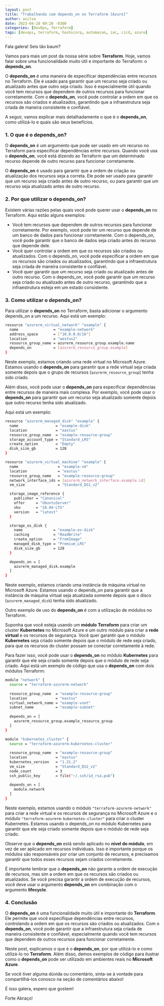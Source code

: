 ```yaml
---
layout: post
title: "Trabalhando com depends_on no Terraform [Azure]"
author: asilva
date: 2023-04-28 09:20 -0300
categories: [DevOps, Terraform]
tags: [devops, terraform, hashicorp, automacao, iac, cicd, azure]
---
```


Fala galera! Seis tão baum?

Vamos para mais um post da nossa série sobre **Terraform**. Hoje, vamos falar sobre uma funcionalidade muito útil e importante do Terraform: o **depends_on**.

O **depends_on** é uma maneira de especificar dependências entre recursos no Terraform. Ele é usado para garantir que um recurso seja criado ou atualizado antes que outro seja criado. Isso é especialmente útil quando você tem recursos que dependem de outros recursos para funcionar corretamente. Com o **depends_on**, você pode controlar a ordem em que os recursos são criados e atualizados, garantindo que a infraestrutura seja criada de maneira consistente e confiável.

A seguir, vamos explicar mais detalhadamente o que é o **depends_on**, como utilizá-lo e quais são seus benefícios.

### **1. O que é o depends_on?**

O **depends_on** é um argumento que pode ser usado em um recurso no Terraform para especificar dependências entre recursos. Quando você usa o **depends_on**, você está dizendo ao Terraform que um determinado recurso depende de outro recurso para funcionar corretamente.

O **depends_on** é usado para garantir que a ordem de criação ou atualização dos recursos seja a correta. Ele pode ser usado para garantir que um recurso seja criado antes de outro recurso, ou para garantir que um recurso seja atualizado antes de outro recurso.

### **2. Por que utilizar o depends_on?**

Existem várias razões pelas quais você pode querer usar o **depends_on** no Terraform. Aqui estão alguns exemplos:

- Você tem recursos que dependem de outros recursos para funcionar corretamente. Por exemplo, você pode ter um recurso que depende de um banco de dados para funcionar corretamente. Com o depends_on, você pode garantir que o banco de dados seja criado antes do recurso que depende dele.
- Você quer controlar a ordem em que os recursos são criados ou atualizados. Com o depends_on, você pode especificar a ordem em que os recursos são criados ou atualizados, garantindo que a infraestrutura seja criada de maneira consistente e confiável.
- Você quer garantir que um recurso seja criado ou atualizado antes de outro recurso. Com o depends_on, você pode garantir que um recurso seja criado ou atualizado antes de outro recurso, garantindo que a infraestrutura esteja em um estado consistente.

### **3. Como utilizar o depends_on?**

Para utilizar o **depends_on** no Terraform, basta adicionar o argumento depends_on a um recurso. Aqui está um exemplo:

````bash
resource "azurerm_virtual_network" "example" {
  name                = "example-network"
  address_space       = ["10.0.0.0/16"]
  location            = "westus2"
  resource_group_name = azurerm_resource_group.example.name
  depends_on          = [azurerm_resource_group.example]
}
````

Neste exemplo, estamos criando uma rede virtual no Microsoft Azure. Estamos usando o **depends_on** para garantir que a rede virtual seja criada somente depois que o grupo de recursos (`azurerm_resource_group`) tenha sido criado.

Além disso, você pode usar o **depends_on** para especificar dependências entre recursos de maneira mais complexa. Por exemplo, você pode usar o **depends_on** para garantir que um recurso seja atualizado somente depois que outro recurso tenha sido atualizado. 

Aqui está um exemplo:

````bash
resource "azurerm_managed_disk" "example" {
  name                 = "example-disk"
  location             = "eastus"
  resource_group_name  = "example-resource-group"
  storage_account_type = "Standard_LRS"
  create_option        = "Empty"
  disk_size_gb         = 128
}

resource "azurerm_virtual_machine" "example" {
  name                  = "example-vm"
  location              = "eastus"
  resource_group_name   = "example-resource-group"
  network_interface_ids = [azurerm_network_interface.example.id]
  vm_size               = "Standard_DS1_v2"

  storage_image_reference {
    publisher = "Canonical"
    offer     = "UbuntuServer"
    sku       = "18.04-LTS"
    version   = "latest"
  }

  storage_os_disk {
    name              = "example-os-disk"
    caching           = "ReadWrite"
    create_option     = "FromImage"
    managed_disk_type = "Premium_LRS"
    disk_size_gb      = 128
  }

  depends_on = [
    azurerm_managed_disk.example
  ]
}
````

Neste exemplo, estamos criando uma instância de máquina virtual no Microsoft Azure. Estamos usando o depends_on para garantir que a instância de máquina virtual seja atualizada somente depois que o disco (`azurerm_managed_disk`) tenha sido atualizado.

Outro exemplo de uso do **depends_on** é com a utilização de módulos no Terraform.

Suponha que você esteja usando um **módulo** **Terraform** para criar um cluster **Kubernetes** no Microsoft Azure e um outro módulo para criar a **rede virtual** e os recursos de segurança. Você quer garantir que o módulo **Kubernetes** seja criado somente depois que o módulo de rede seja criado, para que os recursos do cluster possam se conectar corretamente à rede.

Para fazer isso, você pode usar o **depends_on** no módulo **Kubernetes** para garantir que ele seja criado somente depois que o módulo de rede seja criado. Aqui está um exemplo de código que usa o **depends_on** com dois módulos Terraform:

````bash
module "network" {
  source = "terraform-azurerm-network"
  
  resource_group_name  = "example-resource-group"
  location             = "eastus"
  virtual_network_name = "example-vnet"
  subnet_name          = "example-subnet"
  
  depends_on = [
    azurerm_resource_group.example_resource_group
  ]
}

module "kubernetes_cluster" {
  source = "terraform-azurerm-kubernetes-cluster"
  
  resource_group_name  = "example-resource-group"
  location             = "eastus"
  kubernetes_version   = "1.21.2"
  vm_size              = "Standard_DS2_v2"
  node_count           = 3
  ssh_public_key       = file("~/.ssh/id_rsa.pub")
  
  depends_on = [
    module.network
  ]
}
````

Neste exemplo, estamos usando o módulo `"terraform-azurerm-network"` para criar a rede virtual e os recursos de segurança no Microsoft Azure e o módulo `"terraform-azurerm-kubernetes-cluster"` para criar o cluster Kubernetes. Estamos usando o depends_on no módulo Kubernetes para garantir que ele seja criado somente depois que o módulo de rede seja criado.

Observe que o **depends_on** está sendo aplicado no **nível do módulo**, em vez de ser aplicado em recursos individuais. Isso é importante porque os módulos são responsáveis por criar um conjunto de recursos, e precisamos garantir que todos esses recursos sejam criados corretamente.

É importante lembrar que o **depends_on** não garante a ordem de execução de recursos, mas sim a ordem em que os recursos são criados ou atualizados. Se você precisa garantir a ordem de execução de recursos, você deve usar o argumento **depends_on** em combinação com o argumento **lifecycle**.

### **4. Conclusão**

O **depends_on** é uma funcionalidade muito útil e importante do **Terraform**. Ele permite que você especifique dependências entre recursos, controlando a ordem em que os recursos são criados ou atualizados. Com o **depends_on**, você pode garantir que a infraestrutura seja criada de maneira consistente e confiável, especialmente quando você tem recursos que dependem de outros recursos para funcionar corretamente.

Neste post, explicamos o que é o **depends_on**, por que utilizá-lo e como utilizá-lo no **Terraform**. Além disso, demos exemplos de código para ilustrar como o **depends_on** pode ser utilizado em ambientes reais no **Microsoft Azure**.

Se você tiver alguma dúvida ou comentário, sinta-se à vontade para compartilhá-los conosco na seção de comentários abaixo!

É isso galera, espero que gostem!

Forte Abraço!

